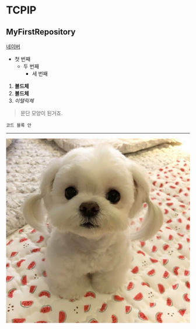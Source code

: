 # TCPIP
## MyFirstRepository


[네이버](https://naver.com/)

- 첫 번째
  - 두 번째
    - 세 번째

1. **볼드체**
2. __볼드체__
3. *이텔릭체*

>문단 모양이 된거죠.
>

```
코드 블록 안
```
***
<img width="" height="" src="./png/말티즈.jpg"></img>
